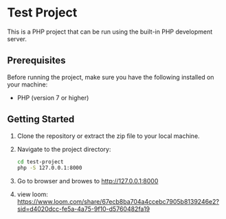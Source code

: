 # Test Project

This is a PHP project that can be run using the built-in PHP development server.

## Prerequisites

Before running the project, make sure you have the following installed on your machine:

- PHP (version 7 or higher)

## Getting Started

1. Clone the repository or extract the zip file to your local machine.

2. Navigate to the project directory:
    ```bash
    cd test-project
    php -S 127.0.0.1:8000
3. Go to browser and browes to http://127.0.0.1:8000

4. view loom: https://www.loom.com/share/67ecb8ba704a4ccebc7905b8139246e2?sid=d4020dcc-fe5a-4a75-9f10-d5760482fa19